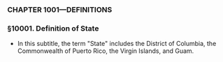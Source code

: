 ### **CHAPTER 1001—DEFINITIONS**

### §10001. Definition of State
* In this subtitle, the term "State" includes the District of Columbia, the Commonwealth of Puerto Rico, the Virgin Islands, and Guam.